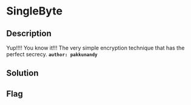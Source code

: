 # SingleByte
## Description

Yup!!!! You know it!!! The very simple encryption technique that has the perfect secrecy.
**`author: pakkunandy`**

## Solution

## Flag